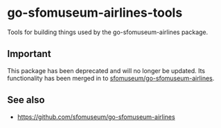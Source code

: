 # go-sfomuseum-airlines-tools

 Tools for building things used by the go-sfomuseum-airlines package. 


## Important

This package has been deprecated and will no longer be updated. Its functionality has been merged in to [sfomuseum/go-sfomuseum-airlines](https://github.com/sfomuseum/go-sfomuseum-airlines/releases/tag/v0.2.0).

## See also

* https://github.com/sfomuseum/go-sfomuseum-airlines
